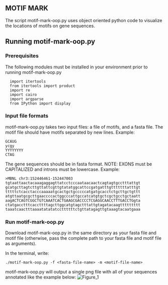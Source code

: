 ## MOTIF MARK

The script motif-mark-oop.py uses object oriented python code to visualize the locations of motifs on gene sequences. 

## Running motif-mark-oop.py

### Prerequisites
The following modules must be installed in your environment prior to running motif-mark-oop.py 

```
  import itertools
  from itertools import product
  import re
  import cairo
  import argparse
  from IPython import display
```

### Input file formats

motif-mark-oop.py takes two input files: a file of motifs, and a fasta file.
The motif file should have motifs separated by new lines. Example:
```
GCAUG
ycgy
YYYYYYYY
CTAG
```

The gene sequences should be in fasta format. NOTE: EXONS must be CAPITALIZED and introns must be lowercase. Example:
```
>MBNL chr3:152446461-152447003 
tgtaattaactacaaagaggagttatcctcccaataacaactcagtagtgcctttattgt
gcatgcttagtcttgttattcgttgtatatggcattccgatgatttgtttttttatttgt
tttttctcacctacccaaaaatgcactgctgcccccatgatgcacctctgcttgctgttt
atgttaatgcgcttgaaccccactggcccattgccatcatgtgctcgctgcctgctaatt
aagACTCAGTCGGCTGTCAAATCACTGAAGCGACCCCTCGAGGCAACCTTTGACCTGgta
ctatgacctttcaccttttagcttggcatgtagctttattgtagatacaagttttttttt
taaatcaactttaaaatatatatccttttttctgttatagagttgtaaagtacaatgaaa
```

### Run motif-mark-oop.py
Download motif-mark-oop.py in the same directory as your fasta file and motif file (otherwise, pass the complete path to your fasta file and motif file as arguments).

In the terminal, write:
```
./motif-mark-oop.py -f <fasta-file-name> -m <motif-file-name>
```

motif-mark-oop.py will output a single png file with all of your sequences annotated like the example below:
![Figure_1](https://user-images.githubusercontent.com/59736592/156443067-f34f3897-0263-456d-91b5-64edeb626d08.png)




